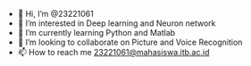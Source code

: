 - 👋 Hi, I’m @23221061
- 👀 I’m interested in Deep learning and Neuron network
- 🌱 I’m currently learning Python and Matlab
- 💞️ I’m looking to collaborate on Picture and Voice Recognition
- 📫 How to reach me 23221061@mahasiswa.itb.ac.id

<!---
23221061/23221061 is a ✨ special ✨ repository because its `README.md` (this file) appears on your GitHub profile.
You can click the Preview link to take a look at your changes.
--->
